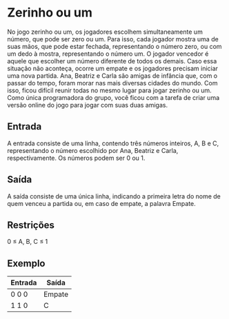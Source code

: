 # Zerinho ou um

No jogo zerinho ou um, os jogadores escolhem simultaneamente um número, que pode ser zero ou um. Para isso, cada jogador mostra uma de suas mãos, que pode estar fechada, representando o número zero, ou com um dedo à mostra, representando o número um. O jogador vencedor é aquele que escolher um número diferente de todos os demais. Caso essa situação não aconteça, ocorre um empate e os jogadores precisam iniciar uma nova partida. Ana, Beatriz e Carla são amigas de infância que, com o passar do tempo, foram morar nas mais diversas cidades do mundo. Com isso, ficou difícil reunir todas no mesmo lugar para jogar zerinho ou um. Como única programadora do grupo, você ficou com a tarefa de criar uma versão online do jogo para jogar com suas duas amigas.

## Entrada

A entrada consiste de uma linha, contendo três números inteiros, A, B e C,
representando o número escolhido por Ana,
Beatriz e Carla, respectivamente. Os números podem ser 0 ou 1.

## Saída

A saída consiste de uma única linha, indicando a primeira letra do nome de quem
venceu a partida ou, em caso de empate, a palavra Empate.

## Restrições

0 ≤ A, B, C ≤ 1

## Exemplo

| Entrada | Saída  |
| ------- | ------ |
| 0 0 0   | Empate |
| 1 1 0   | C      |